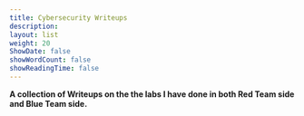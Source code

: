 ```yaml
---
title: Cybersecurity Writeups
description: 
layout: list
weight: 20
ShowDate: false
showWordCount: false
showReadingTime: false
---
```


**A collection of Writeups on the the labs I have done in both Red Team side and Blue Team side.**


